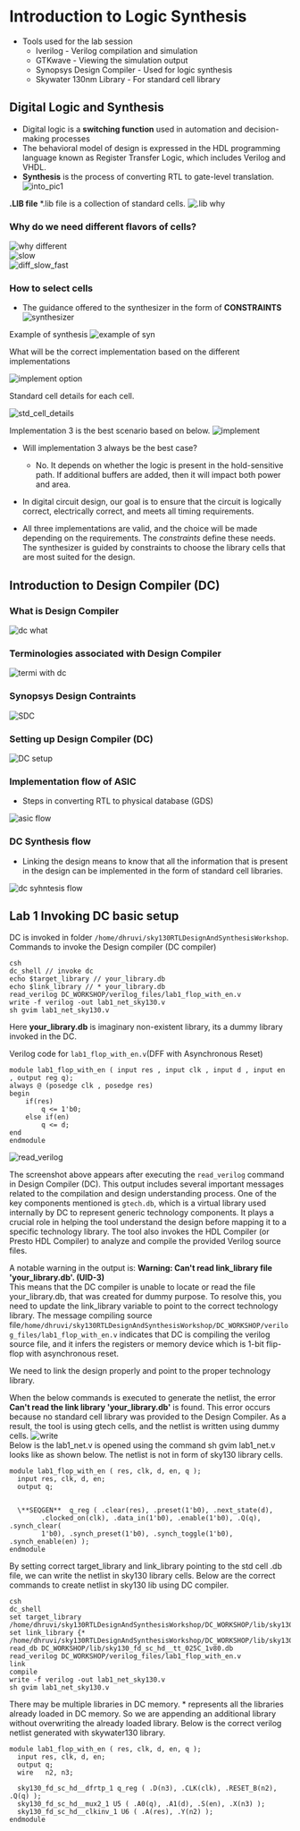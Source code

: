 # Introduction to Logic Synthesis 

- Tools used for the lab session  
  * Iverilog - Verilog compilation and simulation
  * GTKwave - Viewing the simulation output
  * Synopsys Design Compiler - Used for logic synthesis
  * Skywater 130nm Library - For standard cell library

## Digital Logic and Synthesis
* Digital logic is a **switching function** used in automation and decision-making processes
* The behavioral model of design is expressed in the HDL programming language known as Register Transfer Logic, which includes Verilog and VHDL.
* **Synthesis** is the process of converting RTL to gate-level translation.
![into_pic1](https://github.com/Dhruvid98/SFAL-VSD-SoC-Design/blob/main/Day%205/Image/Intro/Screenshot%202025-06-05%20222726.png)  

**.LIB file**
*.lib file is a collection of standard cells.
![.lib why](https://github.com/Dhruvid98/SFAL-VSD-SoC-Design/blob/main/Day%205/Image/Intro/Screenshot%202025-06-05%20223208.png)

### Why do we need different flavors of cells?
![why different](https://github.com/Dhruvid98/SFAL-VSD-SoC-Design/blob/main/Day%205/Image/Intro/Screenshot%202025-06-05%20223453.png)  
![slow](https://github.com/Dhruvid98/SFAL-VSD-SoC-Design/blob/main/Day%205/Image/Intro/Screenshot%202025-06-05%20223654.png)  
![diff_slow_fast](https://github.com/Dhruvid98/SFAL-VSD-SoC-Design/blob/main/Day%205/Image/Intro/Screenshot%202025-06-05%20223832.png)

### How to select cells 
* The guidance offered to the synthesizer in the form of  **CONSTRAINTS**
![synthesizer](https://github.com/Dhruvid98/SFAL-VSD-SoC-Design/blob/main/Day%205/Image/Intro/Screenshot%202025-06-05%20224145.png)

Example of synthesis 
![example of syn](https://github.com/Dhruvid98/SFAL-VSD-SoC-Design/blob/main/Day%205/Image/Intro/synth_exple.png)  

What will be the correct implementation based on the different implementations 

![implement option](https://github.com/Dhruvid98/SFAL-VSD-SoC-Design/blob/main/Day%205/Image/Intro/different_implement.png)  

Standard cell details for each cell.

![std_cell_details](https://github.com/Dhruvid98/SFAL-VSD-SoC-Design/blob/main/Day%205/Image/Intro/std_Cell_detail.png)  

Implementation 3 is the best scenario based on below.
![implement](https://github.com/Dhruvid98/SFAL-VSD-SoC-Design/blob/main/Day%205/Image/Intro/final_impl.png)  

* Will implementation 3 always be the best case?
   - No. It depends on whether the logic is present in the hold-sensitive path. If additional buffers are added, then it will impact both power and area.

* In digital circuit design, our goal is to ensure that the circuit is logically correct, electrically correct, and meets all timing requirements. 
* All three implementations are valid, and the choice will be made depending on the requirements. The *constraints* define these needs. The synthesizer is guided by constraints to choose the library cells that are most suited for the design.

## Introduction to Design Compiler (DC)

### What is Design Compiler 
![dc what](https://github.com/Dhruvid98/SFAL-VSD-SoC-Design/blob/main/Day%205/Image/DC/DC.png)  

### Terminologies associated with Design Compiler
![termi with dc](https://github.com/Dhruvid98/SFAL-VSD-SoC-Design/blob/main/Day%205/Image/DC/terminologies.png)  

### Synopsys Design Contraints 
![SDC](https://github.com/Dhruvid98/SFAL-VSD-SoC-Design/blob/main/Day%205/Image/DC/SDC.png)  

### Setting up Design Compiler (DC)
![DC setup](https://github.com/Dhruvid98/SFAL-VSD-SoC-Design/blob/main/Day%205/Image/DC/Dc%20setup.png)

### Implementation flow of ASIC 
* Steps in converting RTL to physical database (GDS)

![asic flow](https://github.com/Dhruvid98/SFAL-VSD-SoC-Design/blob/main/Day%205/Image/DC/ASIC%20flow.png)

### DC Synthesis flow 
* Linking the design means to know that all the information that is present in the design can be implemented in the form of standard cell libraries.

![dc syhntesis flow](https://github.com/Dhruvid98/SFAL-VSD-SoC-Design/blob/main/Day%205/Image/DC/DC_synthesis_flow.png)

## Lab 1 Invoking DC basic setup
DC is invoked in folder `/home/dhruvi/sky130RTLDesignAndSynthesisWorkshop`. Commands to invoke the Design compiler (DC compiler)
```
csh
dc_shell // invoke dc
echo $target_library // your_library.db
echo $link_library // * your_library.db 
read_verilog DC_WORKSHOP/verilog_files/lab1_flop_with_en.v
write -f verilog -out lab1_net_sky130.v
sh gvim lab1_net_sky130.v
```
Here **your_library.db** is imaginary non-existent library, its a dummy library invoked in the DC.  

Verilog code for `lab1_flop_with_en.v`(DFF with Asynchronous Reset)
```
module lab1_flop_with_en ( input res , input clk , input d , input en , output reg q);
always @ (posedge clk , posedge res)
begin
	if(res)
		q <= 1'b0;
	else if(en)
		q <= d;	
end
endmodule
```
![read_verilog](https://github.com/Dhruvid98/SFAL-VSD-SoC-Design/blob/main/Day%205/Image/Lab1/read_verilog.png)  

The screenshot above appears after executing the `read_verilog` command in Design Compiler (DC). This output includes several important messages related to the compilation and design understanding process. One of the key components mentioned is `gtech.db`, which is a virtual library used internally by DC to represent generic technology components. It plays a crucial role in helping the tool understand the design before mapping it to a specific technology library. The tool also invokes the HDL Compiler (or Presto HDL Compiler) to analyze and compile the provided Verilog source files.

A notable warning in the output is:
**Warning: Can't read link_library file 'your_library.db'. (UID-3)**  
This means that the DC compiler is unable to locate or read the file your_library.db, that was created for dummy purpose. To resolve this, you need to update the link_library variable to point to the correct technology library. The message compiling source file`/home/dhruvi/sky130RTLDesignAndSynthesisWorkshop/DC_WORKSHOP/verilog_files/lab1_flop_with_en.v` indicates that DC is compiling the verilog source file, and it infers the registers or memory device which is 1-bit flip-flop with asynchronous reset.   

We need to link the design properly and point to the proper technology library.  

When the below commands is executed to generate the netlist, the error **Can't read the link library 'your_library.db'** is found. This error occurs because no standard cell library was provided to the Design Compiler. As a result, the tool is using gtech cells, and the netlist is written using dummy cells.
![write](https://github.com/Dhruvid98/SFAL-VSD-SoC-Design/blob/main/Day%205/Image/Lab1/write_verilog.png)  
Below is the lab1_net.v is opened using the command sh gvim lab1_net.v looks like as shown below. The netlist is not in form of sky130 library cells.
```
module lab1_flop_with_en ( res, clk, d, en, q );
  input res, clk, d, en;
  output q;


  \**SEQGEN**  q_reg ( .clear(res), .preset(1'b0), .next_state(d), 
        .clocked_on(clk), .data_in(1'b0), .enable(1'b0), .Q(q), .synch_clear(
        1'b0), .synch_preset(1'b0), .synch_toggle(1'b0), .synch_enable(en) );
endmodule
```

 By setting correct target_library and link_library pointing to the std cell .db file, we can write the netlist in sky130 library cells. Below are the correct commands to create netlist in sky130 lib using DC compiler. 
 
 ```
csh
dc_shell
set target_library /home/dhruvi/sky130RTLDesignAndSynthesisWorkshop/DC_WORKSHOP/lib/sky130_fd_sc_hd__tt_025C_1v80.db
set link_library {* /home/dhruvi/sky130RTLDesignAndSynthesisWorkshop/DC_WORKSHOP/lib/sky130_fd_sc_hd__tt_025C_1v80.db}
read_db DC_WORKSHOP/lib/sky130_fd_sc_hd__tt_025C_1v80.db
read_verilog DC_WORKSHOP/verilog_files/lab1_flop_with_en.v
link
compile
write -f verilog -out lab1_net_sky130.v
sh gvim lab1_net_sky130.v
```

There may be multiple libraries in DC memory. * represents all the libraries already loaded in DC memory. So we are appending an additional library without overwriting the already loaded library. Below is the correct verilog netlist generated with skywater130 library. 

```
module lab1_flop_with_en ( res, clk, d, en, q );
  input res, clk, d, en;
  output q;
  wire   n2, n3;

  sky130_fd_sc_hd__dfrtp_1 q_reg ( .D(n3), .CLK(clk), .RESET_B(n2), .Q(q) );
  sky130_fd_sc_hd__mux2_1 U5 ( .A0(q), .A1(d), .S(en), .X(n3) );
  sky130_fd_sc_hd__clkinv_1 U6 ( .A(res), .Y(n2) );
endmodule
```
